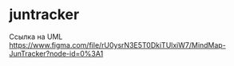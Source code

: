# juntracker

Ссылка на UML https://www.figma.com/file/rU0ysrN3E5T0DkiTUlxiW7/MindMap-JunTracker?node-id=0%3A1
